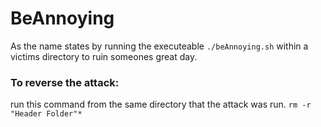 # BeAnnoying
As the name states by running the executeable ```./beAnnoying.sh``` within a victims directory to ruin someones great day.
  
### To reverse the attack:
run this command from the same directory that the attack was run.
```rm -r "Header Folder"*```
